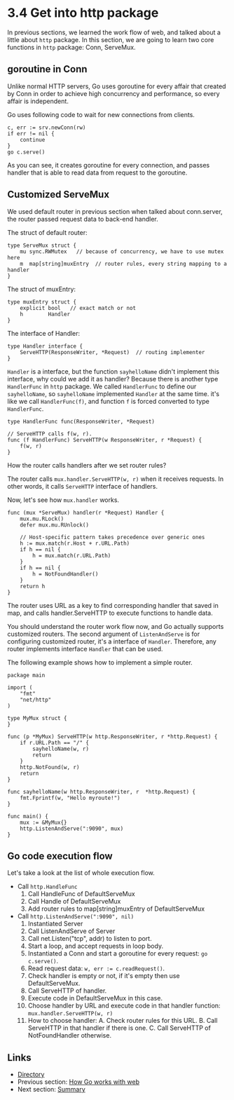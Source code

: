 # 3.4 Get into http package

In previous sections, we learned the work flow of web, and talked about a little about `http` package. In this section, we are going to learn two core functions in `http` package: Conn, ServeMux.

## goroutine in Conn

Unlike normal HTTP servers, Go uses goroutine for every affair that created by Conn in order to achieve high concurrency and performance, so every affair is independent.

Go uses following code to wait for new connections from clients.

	c, err := srv.newConn(rw)
	if err != nil {
    	continue
	}
	go c.serve()
	
As you can see, it creates goroutine for every connection, and passes handler that is able to read data from request to the goroutine.

## Customized ServeMux

We used default router in previous section when talked about conn.server, the router passed request data to back-end handler.

The struct of default router:

	type ServeMux struct {
    	mu sync.RWMutex   // because of concurrency, we have to use mutex here
    	m  map[string]muxEntry  // router rules, every string mapping to a handler
	}
	
The struct of muxEntry:

	type muxEntry struct {
    	explicit bool   // exact match or not
    	h        Handler
	}
	
The interface of Handler:

	type Handler interface {
    	ServeHTTP(ResponseWriter, *Request)  // routing implementer
	}
	
`Handler` is a interface, but the function `sayhelloName` didn't implement this interface, why could we add it as handler? Because there is another type `HandlerFunc` in `http` package. We called `HandlerFunc` to define our `sayhelloName`, so `sayhelloName` implemented `Handler` at the same time. it's like we call `HandlerFunc(f)`, and function `f` is forced converted to type `HandlerFunc`.

	type HandlerFunc func(ResponseWriter, *Request)

	// ServeHTTP calls f(w, r).
	func (f HandlerFunc) ServeHTTP(w ResponseWriter, r *Request) {
    	f(w, r)
	}
	
How the router calls handlers after we set router rules?

The router calls `mux.handler.ServeHTTP(w, r)` when it receives requests. In other words, it calls `ServeHTTP` interface of handlers.

Now, let's see how `mux.handler` works.

	func (mux *ServeMux) handler(r *Request) Handler {
    	mux.mu.RLock()
    	defer mux.mu.RUnlock()

    	// Host-specific pattern takes precedence over generic ones
    	h := mux.match(r.Host + r.URL.Path)
    	if h == nil {
        	h = mux.match(r.URL.Path)
    	}
    	if h == nil {
        	h = NotFoundHandler()
    	}
    	return h
	}
	
The router uses URL as a key to find corresponding handler that saved in map, and calls handler.ServeHTTP to execute functions to handle data.

You should understand the router work flow now, and Go actually supports customized routers. The second argument of `ListenAndServe` is for configuring customized router, it's a interface of `Handler`. Therefore, any router implements interface `Handler` that can be used.

The following example shows how to implement a simple router.

	package main

	import (
    	"fmt"
    	"net/http"
	)

	type MyMux struct {
	}

	func (p *MyMux) ServeHTTP(w http.ResponseWriter, r *http.Request) {
    	if r.URL.Path == "/" {
        	sayhelloName(w, r)
        	return
    	}
    	http.NotFound(w, r)
    	return
	}

	func sayhelloName(w http.ResponseWriter, r 	*http.Request) {
    	fmt.Fprintf(w, "Hello myroute!")
	}

	func main() {
    	mux := &MyMux{}
    	http.ListenAndServe(":9090", mux)
	}
	
## Go code execution flow

Let's take a look at the list of whole execution flow.

- Call `http.HandleFunc`
	1. Call HandleFunc of DefaultServeMux
	2. Call Handle of DefaultServeMux
	3. Add router rules to map[string]muxEntry of DefaultServeMux
- Call `http.ListenAndServe(":9090", nil)`
	1. Instantiated Server
	2. Call ListenAndServe of Server
	3. Call net.Listen("tcp", addr) to listen to port.
	4. Start a loop, and accept requests in loop body.
	5. Instantiated a Conn and start a goroutine for every request: `go c.serve()`.
	6. Read request data: `w, err := c.readRequest()`.
	7. Check handler is empty or not, if it's empty then use DefaultServeMux.
	8. Call ServeHTTP of handler.
	9. Execute code in DefaultServeMux in this case.
	10. Choose handler by URL and execute code in that handler function: `mux.handler.ServeHTTP(w, r)`
	11. How to choose handler:
		A. Check router rules for this URL.
		B. Call ServeHTTP in that handler if there is one.
		C. Call ServeHTTP of NotFoundHandler otherwise.
			
## Links

- [Directory](preface.md)
- Previous section: [How Go works with web](03.3.md)
- Next section: [Summary](03.5.md)
